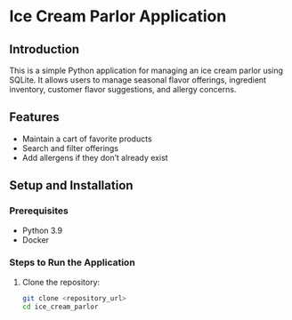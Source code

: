 # Ice Cream Parlor Application

## Introduction
This is a simple Python application for managing an ice cream parlor using SQLite. It allows users to manage seasonal flavor offerings, ingredient inventory, customer flavor suggestions, and allergy concerns.

## Features
- Maintain a cart of favorite products
- Search and filter offerings
- Add allergens if they don’t already exist

## Setup and Installation

### Prerequisites
- Python 3.9
- Docker

### Steps to Run the Application

1. Clone the repository:
   ```bash
   git clone <repository_url>
   cd ice_cream_parlor

